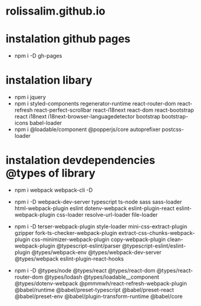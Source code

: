# rolissalim.github.io

# instalation github pages
- npm i -D gh-pages

# instalation libary

- npm i jquery
- npm i styled-components regenerator-runtime react-router-dom react-refresh react-perfect-scrollbar react-i18next react-dom react-bootstrap react i18next i18next-browser-languagedetector bootstrap bootstrap-icons babel-loader
- npm i @loadable/component @popperjs/core autoprefixer postcss-loader

# instalation devdependencies @types of library

- npm i webpack webpack-cli -D
- npm i -D webpack-dev-server typescript ts-node sass sass-loader html-webpack-plugin eslint dotenv-webpack eslint-plugin-react eslint-webpack-plugin css-loader resolve-url-loader file-loader
- npm i -D terser-webpack-plugin style-loader mini-css-extract-plugin gzipper fork-ts-checker-webpack-plugin extract-css-chunks-webpack-plugin css-minimizer-webpack-plugin copy-webpack-plugin clean-webpack-plugin @typescript-eslint/parser @typescript-eslint/eslint-plugin @types/webpack-env @types/webpack-dev-server @types/webpack eslint-plugin-react-hooks

- npm i -D @types/node @types/react @types/react-dom @types/react-router-dom @types/lodash @types/loadable\_\_component @types/dotenv-webpack @pmmmwh/react-refresh-webpack-plugin @babel/runtime @babel/preset-typescript @babel/preset-react @babel/preset-env @babel/plugin-transform-runtime @babel/core
